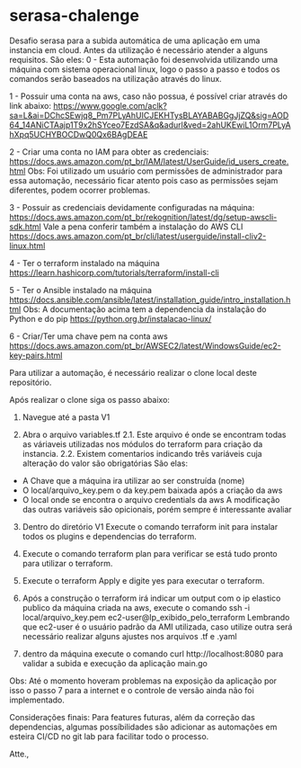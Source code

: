 # serasa-chalenge
Desafio serasa para a subida automática de uma aplicação em uma instancia em cloud.
Antes da utilização é necessário atender a alguns requisitos.
São eles:
0 - Esta automação foi desenvolvida utilizando uma máquina com sistema operacional linux, logo o passo a passo e todos os comandos serão baseados na utilização através do linux.

1 - Possuir uma conta na aws, caso não possua, é possível criar através do link abaixo:
https://www.google.com/aclk?sa=L&ai=DChcSEwjq8_Pm7PLyAhUICJEKHTysBLAYABABGgJjZQ&sig=AOD64_14ANiCTAajp1T9x2hSYceo7EzdSA&q&adurl&ved=2ahUKEwiL1Orm7PLyAhXpq5UCHYBOCDwQ0Qx6BAgDEAE

2 - Criar uma conta no IAM para obter as credenciais:
https://docs.aws.amazon.com/pt_br/IAM/latest/UserGuide/id_users_create.html
Obs: Foi utilizado um usuário com permissões de administrador para essa automação, necessário
ficar atento pois caso as permissões sejam diferentes, podem ocorrer problemas.

3 - Possuir as credenciais devidamente configuradas na máquina:
https://docs.aws.amazon.com/pt_br/rekognition/latest/dg/setup-awscli-sdk.html
Vale a pena conferir também a instalação do AWS CLI
https://docs.aws.amazon.com/pt_br/cli/latest/userguide/install-cliv2-linux.html

4 - Ter o terraform instalado na máquina
https://learn.hashicorp.com/tutorials/terraform/install-cli

5 - Ter o Ansible instalado na máquina
https://docs.ansible.com/ansible/latest/installation_guide/intro_installation.html
Obs: A documentação acima tem a dependencia da instalação do Python e do pip
https://python.org.br/instalacao-linux/

6 - Criar/Ter uma chave pem na conta aws
https://docs.aws.amazon.com/pt_br/AWSEC2/latest/WindowsGuide/ec2-key-pairs.html

Para utilizar a automação, é necessário realizar o clone local deste repositório.

Após realizar o clone siga os passo abaixo:

1. Navegue até a pasta V1

2. Abra o arquivo variables.tf
2.1. Este arquivo é onde se encontram todas as váriaveis utilizadas nos módulos do terraform
para criação da instancia.
2.2. Existem comentarios indicando três variáveis cuja alteração do valor são obrigatórias
São elas:
- A Chave que a máquina ira utilizar ao ser construída (nome)
- O local/arquivo_key.pem o da key.pem baixada após a criação da aws
- O local onde se encontra o arquivo credentials da aws
A modificação das outras variáveis são opicionais, porém sempre é interessante avaliar

3. Dentro do diretório V1 Execute o comando terraform init para instalar todos os plugins e dependencias do terraform.

4. Execute o comando terraform plan para verificar se está tudo pronto para utilizar o terraform.

5. Execute o terraform Apply e digite yes para executar o terraform.

6. Após a construção o terraform irá indicar um output com o ip elastico publico da máquina criada na aws, execute o comando ssh -i local/arquivo_key.pem ec2-user@Ip_exibido_pelo_terraform
Lembrando que ec2-user é o usuário padrão da AMI utilizada, caso utilize outra será necessário realizar alguns ajustes nos arquivos .tf e .yaml

7. dentro da máquina execute o comando curl http://localhost:8080 para validar a subida e execução da aplicação main.go

Obs: Até o momento hoveram problemas na exposição da aplicação por isso o passo 7 para a internet e o controle de versão ainda não foi implementado.

Considerações finais: Para features futuras, além da correção das dependencias, algumas possíbilidades são adicionar as automações em esteira CI/CD no git lab para facilitar todo o processo.

Atte.,



